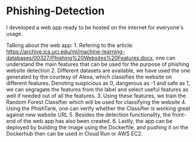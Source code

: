 # Phishing-Detection

I developed a web app ready to be hosted on the internet for everyone's usage.

Talking about the web app:
	1. Refering to the article: https://archive.ics.uci.edu/ml/machine-learning-databases/00327/Phishing%20Websites%20Features.docx, one can understand the main features that can be used for the purpose of phishing website detection
	2. Different datasets are available, we have used the one generated by the courtesy of Alexa, which classifies the website on different features. Denoting suspicious as 0, dangerous as -1 and safe as 1, we can segragate the features from the label and select useful features as well if needed out of all the features.
	3. Using these features, we train the Random Forest Classifier which will be used for classifying the website
	4. Using the PhishTank, one can verify whether the Classifier is working great against new website URL
	5. Besides the detection functionality, the front-end of the web app has also been created. 
	6. Lastly, the app can be deployed by building the image using the Dockerfile, and pushing it on the Dockerhub then can be used in Cloud Run or AWS EC2.
